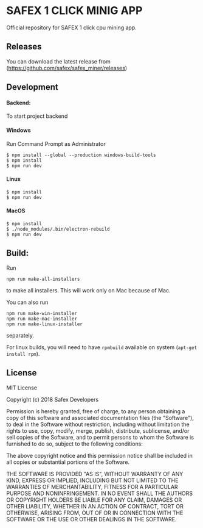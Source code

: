 # SAFEX 1 CLICK MINIG APP

Official repository for SAFEX 1 click cpu mining app.

## Releases

You can download the latest release from (https://github.com/safex/safex_miner/releases)

## Development

#### Backend:

To start project backend

#### Windows

Run Command Prompt as Administrator
```
$ npm install --global --production windows-build-tools
$ npm install
$ npm run dev
```

#### Linux

```
$ npm install
$ npm run dev
```

#### MacOS

```
$ npm install
$ ./node_modules/.bin/electron-rebuild
$ npm run dev
```

## Build:

Run

```
npm run make-all-installers
```

to make all installers. This will work only on Mac because of Mac.

You can also run

```
npm run make-win-installer
npm run make-mac-installer
npm run make-linux-installer
```
separately.

For linux builds, you will need to have `rpmbuild` available on system (`apt-get install rpm`).

## License

MIT License

Copyright (c) 2018 Safex Developers

Permission is hereby granted, free of charge, to any person obtaining a copy
of this software and associated documentation files (the "Software"), to deal
in the Software without restriction, including without limitation the rights
to use, copy, modify, merge, publish, distribute, sublicense, and/or sell
copies of the Software, and to permit persons to whom the Software is
furnished to do so, subject to the following conditions:

The above copyright notice and this permission notice shall be included in all
copies or substantial portions of the Software.

THE SOFTWARE IS PROVIDED "AS IS", WITHOUT WARRANTY OF ANY KIND, EXPRESS OR
IMPLIED, INCLUDING BUT NOT LIMITED TO THE WARRANTIES OF MERCHANTABILITY,
FITNESS FOR A PARTICULAR PURPOSE AND NONINFRINGEMENT. IN NO EVENT SHALL THE
AUTHORS OR COPYRIGHT HOLDERS BE LIABLE FOR ANY CLAIM, DAMAGES OR OTHER
LIABILITY, WHETHER IN AN ACTION OF CONTRACT, TORT OR OTHERWISE, ARISING FROM,
OUT OF OR IN CONNECTION WITH THE SOFTWARE OR THE USE OR OTHER DEALINGS IN THE
SOFTWARE.
